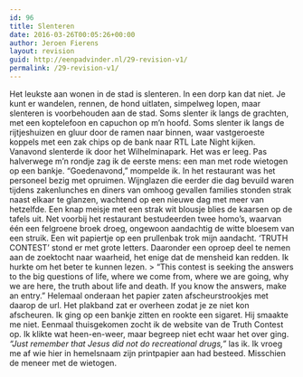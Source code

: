 ```yaml
---
id: 96
title: Slenteren
date: 2016-03-26T00:05:26+00:00
author: Jeroen Fierens
layout: revision
guid: http://eenpadvinder.nl/29-revision-v1/
permalink: /29-revision-v1/
---
```

Het leukste aan wonen in de stad is slenteren. In een dorp kan dat niet. Je kunt er wandelen, rennen, de hond uitlaten, simpelweg lopen, maar slenteren is voorbehouden aan de stad. Soms slenter ik langs de grachten, met een koptelefoon en capuchon op m’n hoofd. Soms slenter ik langs de rijtjeshuizen en gluur door de ramen naar binnen, waar vastgeroeste koppels met een zak chips op de bank naar RTL Late Night kijken. Vanavond slenterde ik door het Wilhelminapark. Het was er leeg. Pas halverwege m’n rondje zag ik de eerste mens: een man met rode wietogen op een bankje. “Goedenavond,” mompelde ik. In het restaurant was het personeel bezig met opruimen. Wijnglazen die eerder die dag bevuild waren tijdens zakenlunches en diners van omhoog gevallen families stonden strak naast elkaar te glanzen, wachtend op een nieuwe dag met meer van hetzelfde. Een knap meisje met een strak wit blousje blies de kaarsen op de tafels uit. Net voorbij het restaurant bestudeerden twee homo’s, waarvan één een felgroene broek droeg, ongewoon aandachtig de witte bloesem van een struik. Een wit papiertje op een prullenbak trok mijn aandacht. ‘TRUTH CONTEST’ stond er met grote letters. Daaronder een oproep deel te nemen aan de zoektocht naar waarheid, het enige dat de mensheid kan redden. Ik hurkte om het beter te kunnen lezen.   > “This contest is seeking the answers to the big questions of life, where we come from, where we are going, why we are here, the truth about life and death. If you know the answers, make an entry.”   Helemaal onderaan het papier zaten afscheurstrookjes met daarop de url. Het plakband zat er overheen zodat je ze niet kon afscheuren. Ik ging op een bankje zitten en rookte een sigaret. Hij smaakte me niet. Eenmaal thuisgekomen zocht ik de website van de Truth Contest op. Ik klikte wat heen-en-weer, maar begreep niet echt waar het over ging. *“Just remember that Jesus did not do recreational drugs,”* las ik. Ik vroeg me af wie hier in hemelsnaam zijn printpapier aan had besteed. Misschien de meneer met de wietogen.